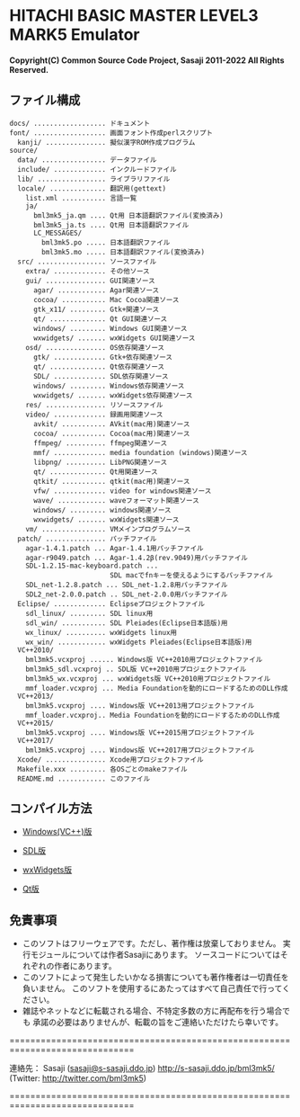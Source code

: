 # HITACHI BASIC MASTER LEVEL3 MARK5 Emulator

#### Copyright(C) Common Source Code Project, Sasaji 2011-2022 All Rights Reserved.

## ファイル構成

    docs/ .................. ドキュメント
    font/ .................. 画面フォント作成perlスクリプト
      kanji/ ............... 擬似漢字ROM作成プログラム
    source/
      data/ ................ データファイル
      include/ ............. インクルードファイル
      lib/ ................. ライブラリファイル
      locale/ .............. 翻訳用(gettext)
        list.xml ........... 言語一覧
        ja/
          bml3mk5_ja.qm .... Qt用 日本語翻訳ファイル(変換済み)
          bml3mk5_ja.ts .... Qt用 日本語翻訳ファイル
          LC_MESSAGES/
            bml3mk5.po ..... 日本語翻訳ファイル
            bml3mk5.mo ..... 日本語翻訳ファイル(変換済み)
      src/ ................. ソースファイル
        extra/ ............. その他ソース
        gui/ ............... GUI関連ソース
          agar/ ............ Agar関連ソース
          cocoa/ ........... Mac Cocoa関連ソース
          gtk_x11/ ......... Gtk+関連ソース
          qt/ .............. Qt GUI関連ソース
          windows/ ......... Windows GUI関連ソース
          wxwidgets/ ....... wxWidgets GUI関連ソース
        osd/ ............... OS依存関連ソース
          gtk/ ............. Gtk+依存関連ソース
          qt/ .............. Qt依存関連ソース
          SDL/ ............. SDL依存関連ソース
          windows/ ......... Windows依存関連ソース
          wxwidgets/ ....... wxWidgets依存関連ソース
        res/ ............... リソースファイル
        video/ ............. 録画用関連ソース
          avkit/ ........... AVkit(mac用)関連ソース
          cocoa/ ........... Cocoa(mac用)関連ソース
          ffmpeg/ .......... ffmpeg関連ソース
          mmf/ ............. media foundation (windows)関連ソース
          libpng/ .......... LibPNG関連ソース
          qt/ .............. Qt用関連ソース
          qtkit/ ........... qtkit(mac用)関連ソース
          vfw/ ............. video for windows関連ソース
          wave/ ............ waveフォーマット関連ソース
          windows/ ......... windows関連ソース
          wxwidgets/ ....... wxWidgets関連ソース
        vm/ ................ VMメインプログラムソース
      patch/ ............... パッチファイル
        agar-1.4.1.patch ... Agar-1.4.1用パッチファイル
        agar-r9049.patch ... Agar-1.4.2β(rev.9049)用パッチファイル
        SDL-1.2.15-mac-keyboard.patch ...
                             SDL macでfnキーを使えるようにするパッチファイル
        SDL_net-1.2.8.patch ... SDL_net-1.2.8用パッチファイル
        SDL2_net-2.0.0.patch .. SDL_net-2.0.0用パッチファイル
      Eclipse/ ............. Eclipseプロジェクトファイル
        sdl_linux/ ......... SDL linux用
        sdl_win/ ........... SDL Pleiades(Eclipse日本語版)用
        wx_linux/ .......... wxWidgets linux用
        wx_win/ ............ wxWidgets Pleiades(Eclipse日本語版)用   
      VC++2010/
        bml3mk5.vcxproj ...... Windows版 VC++2010用プロジェクトファイル
        bml3mk5_sdl.vcxproj .. SDL版 VC++2010用プロジェクトファイル
        bml3mk5_wx.vcxproj ... wxWidgets版 VC++2010用プロジェクトファイル
        mmf_loader.vcxproj ... Media Foundationを動的にロードするためのDLL作成
      VC++2013/
        bml3mk5.vcxproj .... Windows版 VC++2013用プロジェクトファイル
        mmf_loader.vcxproj.. Media Foundationを動的にロードするためのDLL作成
      VC++2015/
        bml3mk5.vcxproj .... Windows版 VC++2015用プロジェクトファイル
      VC++2017/
        bml3mk5.vcxproj .... Windows版 VC++2017用プロジェクトファイル
      Xcode/ ............... Xcode用プロジェクトファイル
      Makefile.xxx ......... 各OSごとのmakeファイル
      README.md ............ このファイル


## コンパイル方法

 * [Windows(VC++)版](README_WIN.md)

 * [SDL版](README_SDL.md)

 * [wxWidgets版](README_WX.md)

 * [Qt版](README_QT.md)


## 免責事項

* このソフトはフリーウェアです。ただし、著作権は放棄しておりません。
  実行モジュールについては作者Sasajiにあります。
  ソースコードについてはそれぞれの作者にあります。
* このソフトによって発生したいかなる損害についても著作権者は一切責任を負いません。
  このソフトを使用するにあたってはすべて自己責任で行ってください。
* 雑誌やネットなどに転載される場合、不特定多数の方に再配布を行う場合でも
  承諾の必要はありませんが、転載の旨をご連絡いただけたら幸いです。


==============================================================================

連絡先：
  Sasaji (sasaji@s-sasaji.ddo.jp)
  http://s-sasaji.ddo.jp/bml3mk5/
  (Twitter: http://twitter.com/bml3mk5)

==============================================================================

